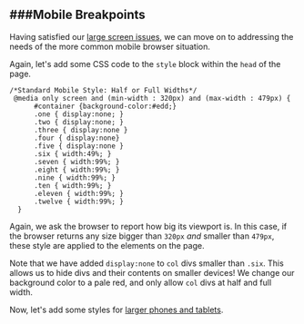 ###Mobile Breakpoints
---

Having satisfied our [large screen issues](breakpoints.md), we can move on to addressing the needs of the more common mobile browser situation.

Again, let's add some CSS code to the `style` block within the `head` of the page.

```
/*Standard Mobile Style: Half or Full Widths*/
 @media only screen and (min-width : 320px) and (max-width : 479px) {
      #container {background-color:#edd;}
      .one { display:none; }
      .two { display:none; }
      .three { display:none }
      .four { display:none}
      .five { display:none }
      .six { width:49%; }
      .seven { width:99%; }
      .eight { width:99%; }
      .nine { width:99%; }
      .ten { width:99%; }
      .eleven { width:99%; }
      .twelve { width:99%; }
  }
```

Again, we ask the browser to report how big its viewport is. In this case, if the browser returns any size bigger than `320px` *and* smaller than `479px`, these style are applied to the elements on the page.

Note that we have added `display:none` to `col` divs smaller than `.six`. This allows us to hide divs and their contents on smaller devices! We change our background color to a pale red, and only allow `col` divs at half and full width.

Now, let's add some styles for [larger phones and tablets](tablet.md). 
